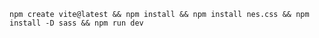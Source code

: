    npm create vite@latest && npm install && npm install nes.css && npm install -D sass && npm run dev
